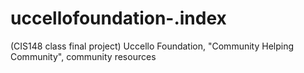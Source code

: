 # uccellofoundation-.index
(CIS148 class final project) Uccello Foundation, "Community Helping Community", community resources 
